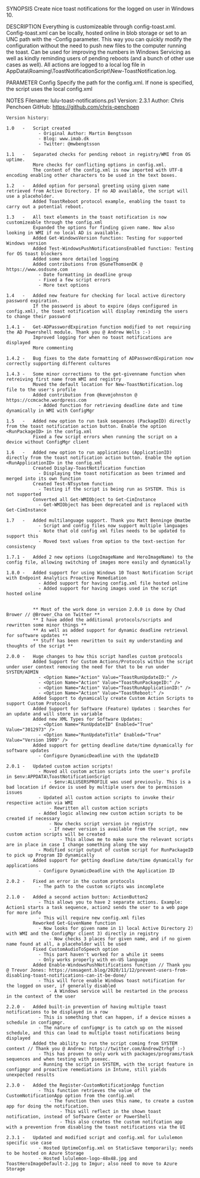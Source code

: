 SYNOPSIS
    Create nice toast notifications for the logged on user in Windows 10.

DESCRIPTION
    Everything is customizeable through config-toast.xml.
    Config-toast.xml can be locally, hosted online in blob storage or set to an UNC path with the -Config parameter.
    This way you can quickly modify the configuration without the need to push new files to the computer running the toast.
    Can be used for improving the numbers in Windows Servicing as well as kindly reminding users of pending reboots (and a bunch of other use cases as well).
    All actions are logged to a local log file in AppData\Roaming\ToastNotificationScript\New-ToastNotification.log.

PARAMETER Config
    Specify the path for the config.xml. If none is specified, the script uses the local config.xml

NOTES
    Filename: lulu-toast-notifications.ps1
    Version: 2.3.1
    Author: Chris Penchoen
    GitHub: https://github.com/chris-penchoen
    

    Version history:

    1.0   -   Script created
                - Original Author: Martin Bengtsson
                - Blog: www.imab.dk
                - Twitter: @mwbengtsson

    1.1   -   Separated checks for pending reboot in registry/WMI from OS uptime.
              More checks for conflicting options in config.xml.
              The content of the config.xml is now imported with UTF-8 encoding enabling other characters to be used in the text boxes.

    1.2   -   Added option for personal greeting using given name retrieved from Active Directory. If no AD available, the script will use a placeholder.
              Added ToastReboot protocol example, enabling the toast to carry out a potential reboot.

    1.3   -   All text elements in the toast notification is now customizeable through the config.xml
              Expanded the options for finding given name. Now also looking in WMI if no local AD is available. 
              Added Get-WindowsVersion function: Testing for supported Windows version
              Added Test-WindowsPushNotificationsEnabled function: Testing for OS toast blockers
              Added some more detailed logging
              Added contributions from @SuneThomsenDK @ https://www.osdsune.com
                - Date formatting in deadline group
                - Fixed a few script errors
                - More text options

    1.4   -   Added new feature for checking for local active directory password expiration. 
              If the password is about to expire (days configured in config.xml), the toast notification will display reminding the users to change their password

    1.4.1 -   Get-ADPasswordExpiration function modified to not requiring the AD Powershell module. Thank you @ Andrew Wells :-)
              Improved logging for when no toast notifications are displayed
              More commenting
              
    1.4.2 -   Bug fixes to the date formatting of ADPasswordExpiration now correctly supporting different cultures

    1.4.3 -   Some minor corrections to the get-givenname function when retreiving first name from WMI and registry
              Moved the default location for New-ToastNotification.log file to the user's profile
              Added contribution from @kevmjohnston @ https://ccmcache.wordpress.com
                - Added function for retrieving deadline date and time dynamically in WMI with ConfigMgr

    1.5   -   Added new option to run task sequences (PackageID) directly from the toast notification action button. Enable the option <RunPackageID> in the config.xml
              Fixed a few script errors when running the script on a device without ConfigMgr client

    1.6   -   Added new option to run applications (ApplicationID) directly from the toast notification action button. Enable the option <RunApplicationID> in the config.xml
              Created Display-ToastNotification function
                - Displaying the toast notification as been trimmed and merged into its own function
              Created Test-NTsystem function
                - Testing if the script is being run as SYSTEM. This is not supported  
              Converted all Get-WMIObject to Get-CimInstance
                - Get-WMIObject has been deprecated and is replaced with Get-CimInstance
    
    1.7   -   Added multilanguage support. Thank you Matt Benninge @matbe
                - Script and config files now support multiple languages
                - Note that old config xml files needs to be updated to support this
                - Moved text values from option to the text-section for consistency

    1.7.1 -   Added 2 new options (LogoImageName and HeroImageName) to the config file, allowing switching of images more easily and dynamically

    1.8.0 -   Added support for using Windows 10 Toast Notification Script with Endpoint Analytics Proactive Remediation
                - Added support for having config.xml file hosted online
                - Added support for having images used in the script hosted online


              ** Most of the work done in version 2.0.0 is done by Chad Brower // @Brower_Cha on Twitter **
              ** I have added the additional protocols/scripts and rewritten some minor things **
              ** As well as added support for dynamic deadline retrieval for software updates **
              ** Stuff has been rewritten to suit my understanding and thoughts of the script **

    2.0.0 -   Huge changes to how this script handles custom protocols
              Added Support for Custom Actions/Protocols within the script under user context removing the need for that to be run under SYSTEM/ADMIN
                - <Option Name="Action" Value="ToastRunUpdateID:" />
                - <Option Name="Action" Value="ToastRunPackageID:" />
                - <Option Name="Action" Value="ToastRunApplicationID:" />
                - <Option Name="Action" Value="ToastReboot:" />
              Added Support to dynamically create Custom Action Scripts to support Custom Protocols
              Added Support for Software (Feature) Updates : Searches for an update and will store in variable
              Added new XML Types for Software Updates:
                - <Option Name="RunUpdateID" Enabled="True" Value="3012973" />
                - <Option Name="RunUpdateTitle" Enabled="True" Value="Version 1909" />
              Added support for getting deadline date/time dynamically for software updates
                - Configure DynamicDeadline with the UpdateID

    2.0.1 -   Updated custom action scripts!
                - Moved all custom action scripts into the user's profile in $env:APPDATA\ToastNotificationScript
                    - $env:ALLUSERSPROFILE was used previously. This is a bad location if device is used by multiple users due to permission issues
                - Updated all custom action scripts to invoke their respective action via WMI
                    - Rewritten all custom action scripts
                - Added logic allowing new custom action scripts to be created if necessary
                    - Now checks script version in registry 
                    - If newer version is available from the script, new custom action scripts will be created
                        - This allows me to make sure the relevant scripts are in place in case I change something along the way
                - Modified script output of custom script for RunPackageID to pick up Program ID dynamically
              Added support for getting deadline date/time dynamically for applications
                - Configure DynamicDeadline with the Application ID

    2.0.2 -   Fixed an error in the custom protocols
                - The path to the custom scripts was incomplete

    2.1.0 -   Added a second action button: ActionButton2
                - This allows you to have 2 separate actions. Example: Action1 starts a task sequence, action2 sends the user to a web page for more info
                - This will require new config.xml files
              Reworked Get-GivenName function
                - Now looks for given name in 1) local Active Directory 2) with WMI and the ConfigMgr client 3) directly in registry
                    - Now checks 3 places for given name, and if no given name found at all, a placeholder will be used
              Fixed CustomAudioToSpeech option
                - This part haven't worked for a while it seems
                - Only works properly with en-US language
              Added Enable-WindowsPushNotifications function // Thank you @ Trevor Jones: https://smsagent.blog/2020/11/12/prevent-users-from-disabling-toast-notifications-can-it-be-done/
                - This will force enable Windows toast notification for the logged on user, if generally disabled
                    - A Windows service will be restarted in the process in the context of the user

    2.2.0 -   Added built-in prevention of having multiple toast notifications to be displayed in a row
                - This is something that can happen, if a device misses a schedule in configmgr. 
                - The nature of configmgr is to catch up on the missed schedule, and this can lead to multiple toast notifications being displayed
              Added the ability to run the script coming from SYSTEM context // Thank you @ Andrew: https://twitter.com/AndrewZtrhgf :-)
                - This has proven to only work with packages/programs/task sequences and when testing with psexec. 
                - Running the script in SYSTEM, with the script feature in configmgr and proactive remediations in Intune, still yields unexpected results

    2.3.0 -   Added the Register-CustomNotificationApp function
                - This function retrieves the value of the CustomNotificationApp option from the config.xml
                    - The function then uses this name, to create a custom app for doing the notification.
                        - This will reflect in the shown toast notification, instead of Software Center or PowerShell
                        - This also creates the custom notifcation app with a prevention from disabling the toast notifications via the UI

    2.3.1 -   Updated and modified script and config.xml for Lululemon specific use case 
                - Hosted UptimeConfig.xml on StaticSave temporarily; needs to be hosted on Azure Storage 
                - Hosted lululemon-logo-48x48.jpg and ToastHeroImageDefault-2.jpg to Imgur; also need to move to Azure Storage 
